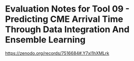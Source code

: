 # Evaluation Notes for Tool 09 - Predicting CME Arrival Time Through Data Integration And Ensemble Learning
https://zenodo.org/records/7516684#.Y7xI1hXMLrk
